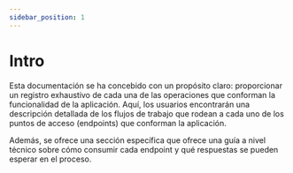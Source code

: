 ```yaml
---
sidebar_position: 1
---
```


# Intro

Esta documentación se ha concebido con un propósito claro: proporcionar un registro exhaustivo de cada una de las operaciones que conforman la funcionalidad de la aplicación. 
Aquí, los usuarios encontrarán una descripción detallada de los flujos de trabajo que rodean a cada uno de los puntos de acceso (endpoints) que conforman la aplicación. 

Además, se ofrece una sección específica que ofrece una guía a nivel técnico sobre cómo consumir cada endpoint y qué respuestas se pueden esperar en el proceso.